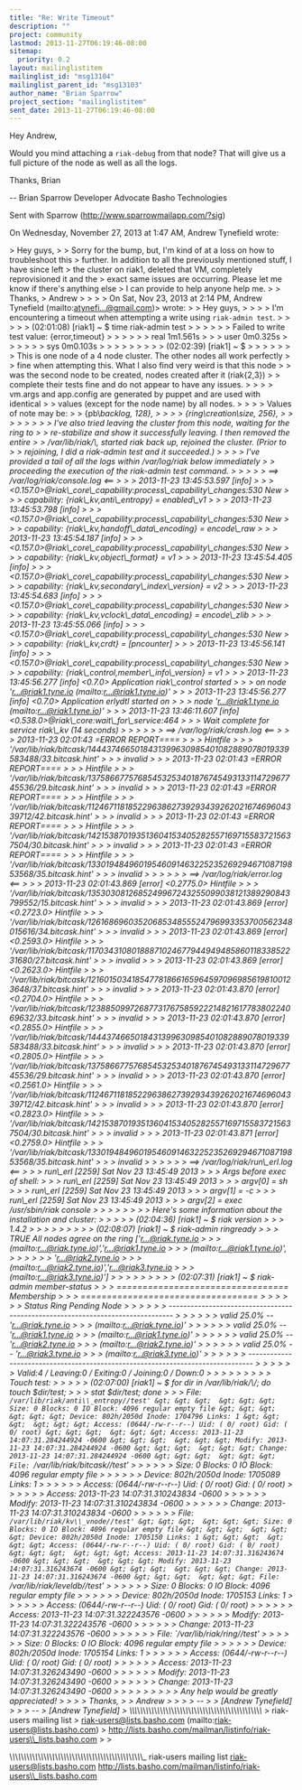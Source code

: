 ```yaml
---
title: "Re: Write Timeout"
description: ""
project: community
lastmod: 2013-11-27T06:19:46-08:00
sitemap:
  priority: 0.2
layout: mailinglistitem
mailinglist_id: "msg13104"
mailinglist_parent_id: "msg13103"
author_name: "Brian Sparrow"
project_section: "mailinglistitem"
sent_date: 2013-11-27T06:19:46-08:00
---
```



Hey Andrew, 

Would you mind attaching a `riak-debug` from that node? That will give us a 
full picture of the node as well as all the logs.

Thanks,
Brian

-- 
Brian Sparrow
Developer Advocate
Basho Technologies

Sent with Sparrow (http://www.sparrowmailapp.com/?sig)


On Wednesday, November 27, 2013 at 1:47 AM, Andrew Tynefield wrote:

&gt; Hey guys,
&gt; 
&gt; Sorry for the bump, but, I'm kind of at a loss on how to troubleshoot this 
&gt; further. In addition to all the previously mentioned stuff, I have since left 
&gt; the cluster on riak1, deleted that VM, completely reprovisioned it and the 
&gt; exact same issues are occurring. Please let me know if there's anything else 
&gt; I can provide to help anyone help me. 
&gt; 
&gt; Thanks,
&gt; Andrew
&gt; 
&gt; 
&gt; 
&gt; On Sat, Nov 23, 2013 at 2:14 PM, Andrew Tynefield  (mailto:atynefi...@gmail.com)&gt; wrote:
&gt; &gt; Hey guys,
&gt; &gt; 
&gt; &gt; I'm encountering a timeout when attempting a write using `riak-admin test`. 
&gt; &gt; 
&gt; &gt; &gt; (02:01:08) [riak1] ~ $ time riak-admin test
&gt; &gt; &gt; 
&gt; &gt; &gt; Failed to write test value: {error,timeout}
&gt; &gt; &gt; 
&gt; &gt; &gt; real 1m1.561s 
&gt; &gt; &gt; user 0m0.325s
&gt; &gt; &gt; 
&gt; &gt; &gt; sys 0m0.103s
&gt; &gt; &gt; 
&gt; &gt; &gt; 
&gt; &gt; &gt; (02:02:39) [riak1] ~ $
&gt; &gt; &gt; 
&gt; &gt; 
&gt; &gt; This is one node of a 4 node cluster. The other nodes all work perfectly 
&gt; &gt; fine when attempting this. What I also find very weird is that this node 
&gt; &gt; was the second node to be created, nodes created after it (riak{2,3}) 
&gt; &gt; complete their tests fine and do not appear to have any issues. 
&gt; &gt; 
&gt; &gt; vm.args and app.config are generated by puppet and are used with identical 
&gt; &gt; values (except for the node name) by all nodes.
&gt; &gt; 
&gt; &gt; Values of note may be:
&gt; &gt; {pb\\_backlog, 128},
&gt; &gt; 
&gt; &gt; {ring\\_creation\\_size, 256},
&gt; &gt; 
&gt; &gt; 
&gt; &gt; 
&gt; &gt; I've also tried leaving the cluster from this node, waiting for the ring to 
&gt; &gt; re-stabilize and show it successfully leaving. I then removed the entire 
&gt; &gt; /var/lib/riak/\\*, started riak back up, rejoined the cluster. (Prior to 
&gt; &gt; rejoining, I did a riak-admin test and it succeeded.) 
&gt; &gt; 
&gt; &gt; I've provided a tail of all the logs within /var/log/riak below immediately 
&gt; &gt; proceeding the execution of the riak-admin test command. 
&gt; &gt; 
&gt; &gt; &gt; ==&gt; /var/log/riak/console.log &lt;==
&gt; &gt; &gt; 2013-11-23 13:45:53.597 [info] 
&gt; &gt; &gt; &lt;0.157.0&gt;@riak\\_core\\_capability:process\\_capability\\_changes:530 New 
&gt; &gt; &gt; capability: {riak\\_kv,anti\\_entropy} = enabled\\_v1
&gt; &gt; &gt; 2013-11-23 13:45:53.798 [info] 
&gt; &gt; &gt; &lt;0.157.0&gt;@riak\\_core\\_capability:process\\_capability\\_changes:530 New 
&gt; &gt; &gt; capability: {riak\\_kv,handoff\\_data\\_encoding} = encode\\_raw
&gt; &gt; &gt; 2013-11-23 13:45:54.187 [info] 
&gt; &gt; &gt; &lt;0.157.0&gt;@riak\\_core\\_capability:process\\_capability\\_changes:530 New 
&gt; &gt; &gt; capability: {riak\\_kv,object\\_format} = v1
&gt; &gt; &gt; 2013-11-23 13:45:54.405 [info] 
&gt; &gt; &gt; &lt;0.157.0&gt;@riak\\_core\\_capability:process\\_capability\\_changes:530 New 
&gt; &gt; &gt; capability: {riak\\_kv,secondary\\_index\\_version} = v2
&gt; &gt; &gt; 2013-11-23 13:45:54.683 [info] 
&gt; &gt; &gt; &lt;0.157.0&gt;@riak\\_core\\_capability:process\\_capability\\_changes:530 New 
&gt; &gt; &gt; capability: {riak\\_kv,vclock\\_data\\_encoding} = encode\\_zlib
&gt; &gt; &gt; 2013-11-23 13:45:55.066 [info] 
&gt; &gt; &gt; &lt;0.157.0&gt;@riak\\_core\\_capability:process\\_capability\\_changes:530 New 
&gt; &gt; &gt; capability: {riak\\_kv,crdt} = [pncounter]
&gt; &gt; &gt; 2013-11-23 13:45:56.141 [info] 
&gt; &gt; &gt; &lt;0.157.0&gt;@riak\\_core\\_capability:process\\_capability\\_changes:530 New 
&gt; &gt; &gt; capability: {riak\\_control,member\\_info\\_version} = v1
&gt; &gt; &gt; 2013-11-23 13:45:56.277 [info] &lt;0.7.0&gt; Application riak\\_control started 
&gt; &gt; &gt; on node 'r...@riak1.tyne.io (mailto:r...@riak1.tyne.io)'
&gt; &gt; &gt; 2013-11-23 13:45:56.277 [info] &lt;0.7.0&gt; Application erlydtl started on 
&gt; &gt; &gt; node 'r...@riak1.tyne.io (mailto:r...@riak1.tyne.io)'
&gt; &gt; &gt; 2013-11-23 13:46:11.607 [info] &lt;0.538.0&gt;@riak\\_core:wait\\_for\\_service:464 
&gt; &gt; &gt; Wait complete for service riak\\_kv (14 seconds)
&gt; &gt; &gt; 
&gt; &gt; &gt; ==&gt; /var/log/riak/crash.log &lt;==
&gt; &gt; &gt; 2013-11-23 02:01:43 =ERROR REPORT====
&gt; &gt; &gt; Hintfile 
&gt; &gt; &gt; '/var/lib/riak/bitcask/1444374665018431399630985401082889078019339583488/33.bitcask.hint'
&gt; &gt; &gt; invalid
&gt; &gt; &gt; 2013-11-23 02:01:43 =ERROR REPORT====
&gt; &gt; &gt; Hintfile 
&gt; &gt; &gt; '/var/lib/riak/bitcask/1375866775768545325340187674549313311472967745536/29.bitcask.hint'
&gt; &gt; &gt; invalid
&gt; &gt; &gt; 2013-11-23 02:01:43 =ERROR REPORT====
&gt; &gt; &gt; Hintfile 
&gt; &gt; &gt; '/var/lib/riak/bitcask/1124671181852296386273929343926202167469604339712/42.bitcask.hint'
&gt; &gt; &gt; invalid
&gt; &gt; &gt; 2013-11-23 02:01:43 =ERROR REPORT====
&gt; &gt; &gt; Hintfile 
&gt; &gt; &gt; '/var/lib/riak/bitcask/1421538701935136041534052825571697155837215637504/30.bitcask.hint'
&gt; &gt; &gt; invalid
&gt; &gt; &gt; 2013-11-23 02:01:43 =ERROR REPORT====
&gt; &gt; &gt; Hintfile 
&gt; &gt; &gt; '/var/lib/riak/bitcask/1330194849601954609146322523526929467108719853568/35.bitcask.hint'
&gt; &gt; &gt; invalid
&gt; &gt; &gt; 
&gt; &gt; &gt; ==&gt; /var/log/riak/error.log &lt;== 
&gt; &gt; &gt; 2013-11-23 02:01:43.869 [error] &lt;0.2775.0&gt; Hintfile 
&gt; &gt; &gt; '/var/lib/riak/bitcask/1353030812685249967243255099038121389290843799552/15.bitcask.hint'
&gt; &gt; &gt; invalid
&gt; &gt; &gt; 2013-11-23 02:01:43.869 [error] &lt;0.2723.0&gt; Hintfile 
&gt; &gt; &gt; '/var/lib/riak/bitcask/1261686960352068534855524796993353700562348015616/34.bitcask.hint'
&gt; &gt; &gt; invalid
&gt; &gt; &gt; 2013-11-23 02:01:43.869 [error] &lt;0.2593.0&gt; Hintfile 
&gt; &gt; &gt; '/var/lib/riak/bitcask/1170343108018887102467794494948586011833852231680/27.bitcask.hint'
&gt; &gt; &gt; invalid
&gt; &gt; &gt; 2013-11-23 02:01:43.869 [error] &lt;0.2623.0&gt; Hintfile 
&gt; &gt; &gt; '/var/lib/riak/bitcask/1216015034185477818661659645970969856198100123648/37.bitcask.hint'
&gt; &gt; &gt; invalid
&gt; &gt; &gt; 2013-11-23 02:01:43.870 [error] &lt;0.2704.0&gt; Hintfile 
&gt; &gt; &gt; '/var/lib/riak/bitcask/1238850997268773176758592221482161778380224069632/33.bitcask.hint'
&gt; &gt; &gt; invalid
&gt; &gt; &gt; 2013-11-23 02:01:43.870 [error] &lt;0.2855.0&gt; Hintfile 
&gt; &gt; &gt; '/var/lib/riak/bitcask/1444374665018431399630985401082889078019339583488/33.bitcask.hint'
&gt; &gt; &gt; invalid
&gt; &gt; &gt; 2013-11-23 02:01:43.870 [error] &lt;0.2805.0&gt; Hintfile 
&gt; &gt; &gt; '/var/lib/riak/bitcask/1375866775768545325340187674549313311472967745536/29.bitcask.hint'
&gt; &gt; &gt; invalid
&gt; &gt; &gt; 2013-11-23 02:01:43.870 [error] &lt;0.2561.0&gt; Hintfile 
&gt; &gt; &gt; '/var/lib/riak/bitcask/1124671181852296386273929343926202167469604339712/42.bitcask.hint'
&gt; &gt; &gt; invalid
&gt; &gt; &gt; 2013-11-23 02:01:43.870 [error] &lt;0.2823.0&gt; Hintfile 
&gt; &gt; &gt; '/var/lib/riak/bitcask/1421538701935136041534052825571697155837215637504/30.bitcask.hint'
&gt; &gt; &gt; invalid
&gt; &gt; &gt; 2013-11-23 02:01:43.871 [error] &lt;0.2759.0&gt; Hintfile 
&gt; &gt; &gt; '/var/lib/riak/bitcask/1330194849601954609146322523526929467108719853568/35.bitcask.hint'
&gt; &gt; &gt; invalid
&gt; &gt; &gt; 
&gt; &gt; &gt; ==&gt; /var/log/riak/run\\_erl.log &lt;==
&gt; &gt; &gt; run\\_erl [2259] Sat Nov 23 13:45:49 2013
&gt; &gt; &gt; Args before exec of shell:
&gt; &gt; &gt; run\\_erl [2259] Sat Nov 23 13:45:49 2013
&gt; &gt; &gt; argv[0] = sh
&gt; &gt; &gt; run\\_erl [2259] Sat Nov 23 13:45:49 2013
&gt; &gt; &gt; argv[1] = -c
&gt; &gt; &gt; run\\_erl [2259] Sat Nov 23 13:45:49 2013
&gt; &gt; &gt; argv[2] = exec /usr/sbin/riak console
&gt; &gt; 
&gt; &gt; 
&gt; &gt; 
&gt; &gt; Here's some information about the installation and cluster: 
&gt; &gt; 
&gt; &gt; &gt; (02:04:36) [riak1] ~ $ riak version
&gt; &gt; &gt; 1.4.2
&gt; &gt; &gt; 
&gt; &gt; &gt; 
&gt; &gt; &gt; (02:08:07) [riak1] ~ $ riak-admin ringready 
&gt; &gt; &gt; TRUE All nodes agree on the ring ['r...@riak.tyne.io 
&gt; &gt; &gt; (mailto:r...@riak.tyne.io)','r...@riak1.tyne.io 
&gt; &gt; &gt; (mailto:r...@riak1.tyne.io)',
&gt; &gt; &gt; 
&gt; &gt; &gt; 'r...@riak2.tyne.io 
&gt; &gt; &gt; (mailto:r...@riak2.tyne.io)','r...@riak3.tyne.io 
&gt; &gt; &gt; (mailto:r...@riak3.tyne.io)']
&gt; &gt; &gt; 
&gt; &gt; &gt; 
&gt; &gt; &gt; (02:07:31) [riak1] ~ $ riak-admin member-status
&gt; &gt; &gt; ================================= Membership 
&gt; &gt; &gt; ==================================
&gt; &gt; &gt; 
&gt; &gt; &gt; Status Ring Pending Node
&gt; &gt; &gt; 
&gt; &gt; &gt; -------------------------------------------------------------------------------
&gt; &gt; &gt; 
&gt; &gt; &gt; valid 25.0% -- 'r...@riak.tyne.io 
&gt; &gt; &gt; (mailto:r...@riak.tyne.io)'
&gt; &gt; &gt; 
&gt; &gt; &gt; valid 25.0% -- 'r...@riak1.tyne.io 
&gt; &gt; &gt; (mailto:r...@riak1.tyne.io)'
&gt; &gt; &gt; 
&gt; &gt; &gt; valid 25.0% -- 'r...@riak2.tyne.io 
&gt; &gt; &gt; (mailto:r...@riak2.tyne.io)'
&gt; &gt; &gt; 
&gt; &gt; &gt; valid 25.0% -- 'r...@riak3.tyne.io 
&gt; &gt; &gt; (mailto:r...@riak3.tyne.io)'
&gt; &gt; &gt; 
&gt; &gt; &gt; -------------------------------------------------------------------------------
&gt; &gt; &gt; 
&gt; &gt; &gt; Valid:4 / Leaving:0 / Exiting:0 / Joining:0 / Down:0
&gt; &gt; &gt; 
&gt; &gt; 
&gt; &gt; 
&gt; &gt; Touch test:
&gt; &gt; 
&gt; &gt; &gt; (02:07:00) [riak1] ~ $ for dir in /var/lib/riak/\\*/; do touch $dir/test; 
&gt; &gt; &gt; stat $dir/test; done 
&gt; &gt; &gt; File: `/var/lib/riak/anti\\_entropy//test'
&gt; &gt; &gt; 
&gt; &gt; &gt; Size: 0 Blocks: 0 IO Block: 4096 regular empty file
&gt; &gt; &gt; 
&gt; &gt; &gt; Device: 802h/2050d Inode: 1704796 Links: 1
&gt; &gt; &gt; 
&gt; &gt; &gt; Access: (0644/-rw-r--r--) Uid: ( 0/ root) Gid: ( 0/ root)
&gt; &gt; &gt; 
&gt; &gt; &gt; Access: 2013-11-23 14:07:31.284244924 -0600
&gt; &gt; &gt; 
&gt; &gt; &gt; Modify: 2013-11-23 14:07:31.284244924 -0600
&gt; &gt; &gt; 
&gt; &gt; &gt; Change: 2013-11-23 14:07:31.284244924 -0600
&gt; &gt; &gt; 
&gt; &gt; &gt; File: `/var/lib/riak/bitcask//test'
&gt; &gt; &gt; 
&gt; &gt; &gt; Size: 0 Blocks: 0 IO Block: 4096 regular empty file
&gt; &gt; &gt; 
&gt; &gt; &gt; Device: 802h/2050d Inode: 1705089 Links: 1
&gt; &gt; &gt; 
&gt; &gt; &gt; Access: (0644/-rw-r--r--) Uid: ( 0/ root) Gid: ( 0/ root)
&gt; &gt; &gt; 
&gt; &gt; &gt; Access: 2013-11-23 14:07:31.310243834 -0600
&gt; &gt; &gt; 
&gt; &gt; &gt; Modify: 2013-11-23 14:07:31.310243834 -0600
&gt; &gt; &gt; 
&gt; &gt; &gt; Change: 2013-11-23 14:07:31.310243834 -0600
&gt; &gt; &gt; 
&gt; &gt; &gt; File: `/var/lib/riak/kv\\_vnode//test'
&gt; &gt; &gt; 
&gt; &gt; &gt; Size: 0 Blocks: 0 IO Block: 4096 regular empty file
&gt; &gt; &gt; 
&gt; &gt; &gt; Device: 802h/2050d Inode: 1705150 Links: 1
&gt; &gt; &gt; 
&gt; &gt; &gt; Access: (0644/-rw-r--r--) Uid: ( 0/ root) Gid: ( 0/ root)
&gt; &gt; &gt; 
&gt; &gt; &gt; Access: 2013-11-23 14:07:31.316243674 -0600
&gt; &gt; &gt; 
&gt; &gt; &gt; Modify: 2013-11-23 14:07:31.316243674 -0600
&gt; &gt; &gt; 
&gt; &gt; &gt; Change: 2013-11-23 14:07:31.316243674 -0600
&gt; &gt; &gt; 
&gt; &gt; &gt; File: `/var/lib/riak/leveldb//test'
&gt; &gt; &gt; 
&gt; &gt; &gt; Size: 0 Blocks: 0 IO Block: 4096 regular empty file
&gt; &gt; &gt; 
&gt; &gt; &gt; Device: 802h/2050d Inode: 1705153 Links: 1
&gt; &gt; &gt; 
&gt; &gt; &gt; Access: (0644/-rw-r--r--) Uid: ( 0/ root) Gid: ( 0/ root)
&gt; &gt; &gt; 
&gt; &gt; &gt; Access: 2013-11-23 14:07:31.322243576 -0600
&gt; &gt; &gt; 
&gt; &gt; &gt; Modify: 2013-11-23 14:07:31.322243576 -0600
&gt; &gt; &gt; 
&gt; &gt; &gt; Change: 2013-11-23 14:07:31.322243576 -0600
&gt; &gt; &gt; 
&gt; &gt; &gt; File: `/var/lib/riak/ring//test'
&gt; &gt; &gt; 
&gt; &gt; &gt; Size: 0 Blocks: 0 IO Block: 4096 regular empty file
&gt; &gt; &gt; 
&gt; &gt; &gt; Device: 802h/2050d Inode: 1705154 Links: 1
&gt; &gt; &gt; 
&gt; &gt; &gt; Access: (0644/-rw-r--r--) Uid: ( 0/ root) Gid: ( 0/ root)
&gt; &gt; &gt; 
&gt; &gt; &gt; Access: 2013-11-23 14:07:31.326243490 -0600
&gt; &gt; &gt; 
&gt; &gt; &gt; Modify: 2013-11-23 14:07:31.326243490 -0600
&gt; &gt; &gt; 
&gt; &gt; &gt; Change: 2013-11-23 14:07:31.326243490 -0600
&gt; &gt; &gt; 
&gt; &gt; 
&gt; &gt; 
&gt; &gt; Any help would be greatly appreciated!
&gt; &gt; 
&gt; &gt; Thanks,
&gt; &gt; Andrew
&gt; &gt; 
&gt; &gt; -- 
&gt; &gt; [Andrew Tynefield] 
&gt; 
&gt; 
&gt; -- 
&gt; [Andrew Tynefield] 
&gt; \\_\\_\\_\\_\\_\\_\\_\\_\\_\\_\\_\\_\\_\\_\\_\\_\\_\\_\\_\\_\\_\\_\\_\\_\\_\\_\\_\\_\\_\\_\\_\\_\\_\\_\\_\\_\\_\\_\\_\\_\\_\\_\\_\\_\\_\\_\\_
&gt; riak-users mailing list
&gt; riak-users@lists.basho.com (mailto:riak-users@lists.basho.com)
&gt; http://lists.basho.com/mailman/listinfo/riak-users\\_lists.basho.com
&gt; 
&gt; 


\\_\\_\\_\\_\\_\\_\\_\\_\\_\\_\\_\\_\\_\\_\\_\\_\\_\\_\\_\\_\\_\\_\\_\\_\\_\\_\\_\\_\\_\\_\\_\\_\\_\\_\\_\\_\\_\\_\\_\\_\\_\\_\\_\\_\\_\\_\\_
riak-users mailing list
riak-users@lists.basho.com
http://lists.basho.com/mailman/listinfo/riak-users\\_lists.basho.com

